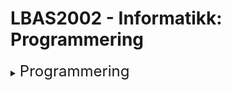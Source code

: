 # LBAS2002 - Informatikk: Programmering
<details><summary><font size="5">Programmering</font></summary>
<blockquote><font size="5"><a href='https://www.ntnu.no/studier/emner/LBAS2002'>Introduksjon til Python</a></font></blockquote>
<details><summary><font size="5">Leksjoner</font></summary>
<details><summary><font size="5">--Leksjon 1</font></summary>
<details><summary><font size="5">----Introduksjon</font></summary>
<details><summary><font size="5">------Motivasjon</font></summary>
<blockquote><font size="5">------<a href=http://www.vg.no>Programmering er gøy</a></font></blockquote>
</details>
<details><summary><font size="5">------Litt historikk</font></summary>
<blockquote><font size="5">------<a href=>Startet for lenge lenge siden</a></font></blockquote>
</details>
<details><summary><font size="5">------Komme i gang</font></summary>
<details><summary><font size="5">--------Jupyter Notebook</font></summary>
<blockquote><font size="5">--------<a href='lecture1/notes/1_intro_til_jupyter.ipynb'>Introduksjon til Jupyter Notebook</a></font></blockquote>
</details>
<details><summary><font size="5">--------Visual Studio Code</font></summary>
<blockquote><font size="5">--------VSCode er enda mer gøy</font></blockquote>
</details>
</details>
</details>
<details><summary><font size="5">----Variabler og datatyper</font></summary>
<details><summary><font size="5">------Enkle datatyper</font></summary>
<blockquote><font size="5">------int, float</font></blockquote>
</details>
</details>
</details>
<details><summary><font size="5">--Leksjon 2</font></summary>
<details><summary><font size="5">----Logiske uttrykk</font></summary>
<blockquote><font size="5">----</font></blockquote>
</details>
<details><summary><font size="5">----Valg</font></summary>
<details><summary><font size="5">------if-setning</font></summary>
<blockquote><font size="5">------</font></blockquote>
</details>
<details><summary><font size="5">------if-else-setning</font></summary>
<blockquote><font size="5">------</font></blockquote>
</details>
<details><summary><font size="5">------if-elif-setning</font></summary>
<blockquote><font size="5">------</font></blockquote>
</details>
</details>
</details>
<details><summary><font size="5">--Leksjon 3</font></summary>
<details><summary><font size="5">----Løkker</font></summary>
<details><summary><font size="5">------For-løkke</font></summary>
<blockquote><font size="5">------</font></blockquote>
</details>
<details><summary><font size="5">------While-løkke</font></summary>
<blockquote><font size="5">------</font></blockquote>
</details>
</details>
</details>
<details><summary><font size="5">--Leksjon 4</font></summary>
<details><summary><font size="5">----Sammensatte datatyper</font></summary>
<details><summary><font size="5">------Lister</font></summary>
<blockquote><font size="5">------</font></blockquote>
</details>
<details><summary><font size="5">------Tupler</font></summary>
<blockquote><font size="5">------</font></blockquote>
</details>
<details><summary><font size="5">------Set</font></summary>
<blockquote><font size="5">------</font></blockquote>
</details>
<details><summary><font size="5">------Dictionaries</font></summary>
<blockquote><font size="5">------</font></blockquote>
</details>
</details>
</details>
<details><summary><font size="5">--Leksjon 5</font></summary>
<details><summary><font size="5">----Filbehandling</font></summary>
<details><summary><font size="5">------Lesing fra fil</font></summary>
<blockquote><font size="5">------</font></blockquote>
</details>
<details><summary><font size="5">------Skriving til fil</font></summary>
<blockquote><font size="5">------</font></blockquote>
</details>
</details>
<details><summary><font size="5">----Unntakshåndtering</font></summary>
<blockquote><font size="5">----</font></blockquote>
</details>
<details><summary><font size="5">----Programmering mot databaser</font></summary>
<blockquote><font size="5">----</font></blockquote>
</details>
</details>
<details><summary><font size="5">--Leksjon 6</font></summary>
<details><summary><font size="5">----Object Orientert Programmering</font></summary>
<blockquote><font size="5">----Introduksjon</font></blockquote>
</details>
</details>
